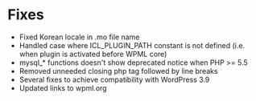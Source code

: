 # Fixes
* Fixed Korean locale in .mo file name
* Handled case where ICL_PLUGIN_PATH constant is not defined (i.e. when plugin is activated before WPML core)
* mysql_* functions doesn't show deprecated notice when PHP >= 5.5
* Removed unneeded closing php tag followed by line breaks
* Several fixes to achieve compatibility with WordPress 3.9
* Updated links to wpml.org